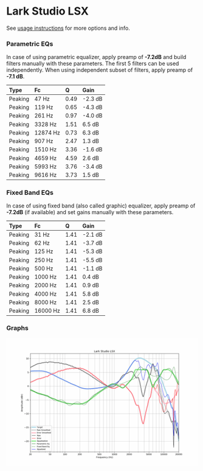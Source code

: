 # Lark Studio LSX
See [usage instructions](https://github.com/jaakkopasanen/AutoEq#usage) for more options and info.

### Parametric EQs
In case of using parametric equalizer, apply preamp of **-7.2dB** and build filters manually
with these parameters. The first 5 filters can be used independently.
When using independent subset of filters, apply preamp of **-7.1 dB**.

| Type    | Fc       |    Q | Gain    |
|:--------|:---------|:-----|:--------|
| Peaking | 47 Hz    | 0.49 | -2.3 dB |
| Peaking | 119 Hz   | 0.65 | -4.3 dB |
| Peaking | 261 Hz   | 0.97 | -4.0 dB |
| Peaking | 3328 Hz  | 1.51 | 6.5 dB  |
| Peaking | 12874 Hz | 0.73 | 6.3 dB  |
| Peaking | 907 Hz   | 2.47 | 1.3 dB  |
| Peaking | 1510 Hz  | 3.36 | -1.6 dB |
| Peaking | 4659 Hz  | 4.59 | 2.6 dB  |
| Peaking | 5993 Hz  | 3.76 | -3.4 dB |
| Peaking | 9616 Hz  | 3.73 | 1.5 dB  |

### Fixed Band EQs
In case of using fixed band (also called graphic) equalizer, apply preamp of **-7.2dB**
(if available) and set gains manually with these parameters.

| Type    | Fc       |    Q | Gain    |
|:--------|:---------|:-----|:--------|
| Peaking | 31 Hz    | 1.41 | -2.1 dB |
| Peaking | 62 Hz    | 1.41 | -3.7 dB |
| Peaking | 125 Hz   | 1.41 | -5.3 dB |
| Peaking | 250 Hz   | 1.41 | -5.5 dB |
| Peaking | 500 Hz   | 1.41 | -1.1 dB |
| Peaking | 1000 Hz  | 1.41 | 0.4 dB  |
| Peaking | 2000 Hz  | 1.41 | 0.9 dB  |
| Peaking | 4000 Hz  | 1.41 | 5.8 dB  |
| Peaking | 8000 Hz  | 1.41 | 2.5 dB  |
| Peaking | 16000 Hz | 1.41 | 6.8 dB  |

### Graphs
![](./Lark%20Studio%20LSX.png)